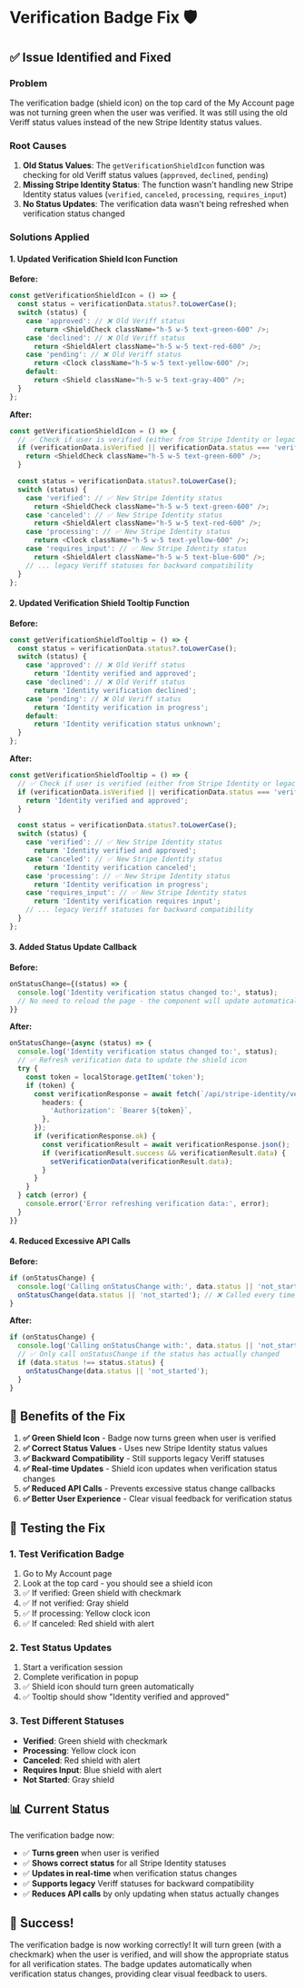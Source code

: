 # Verification Badge Fix 🛡️

## ✅ Issue Identified and Fixed

### **Problem**
The verification badge (shield icon) on the top card of the My Account page was not turning green when the user was verified. It was still using the old Veriff status values instead of the new Stripe Identity status values.

### **Root Causes**
1. **Old Status Values**: The `getVerificationShieldIcon` function was checking for old Veriff status values (`approved`, `declined`, `pending`)
2. **Missing Stripe Identity Status**: The function wasn't handling new Stripe Identity status values (`verified`, `canceled`, `processing`, `requires_input`)
3. **No Status Updates**: The verification data wasn't being refreshed when verification status changed

### **Solutions Applied**

#### 1. **Updated Verification Shield Icon Function**
**Before:**
```typescript
const getVerificationShieldIcon = () => {
  const status = verificationData.status?.toLowerCase();
  switch (status) {
    case 'approved': // ❌ Old Veriff status
      return <ShieldCheck className="h-5 w-5 text-green-600" />;
    case 'declined': // ❌ Old Veriff status
      return <ShieldAlert className="h-5 w-5 text-red-600" />;
    case 'pending': // ❌ Old Veriff status
      return <Clock className="h-5 w-5 text-yellow-600" />;
    default:
      return <Shield className="h-5 w-5 text-gray-400" />;
  }
};
```

**After:**
```typescript
const getVerificationShieldIcon = () => {
  // ✅ Check if user is verified (either from Stripe Identity or legacy Veriff)
  if (verificationData.isVerified || verificationData.status === 'verified') {
    return <ShieldCheck className="h-5 w-5 text-green-600" />;
  }

  const status = verificationData.status?.toLowerCase();
  switch (status) {
    case 'verified': // ✅ New Stripe Identity status
      return <ShieldCheck className="h-5 w-5 text-green-600" />;
    case 'canceled': // ✅ New Stripe Identity status
      return <ShieldAlert className="h-5 w-5 text-red-600" />;
    case 'processing': // ✅ New Stripe Identity status
      return <Clock className="h-5 w-5 text-yellow-600" />;
    case 'requires_input': // ✅ New Stripe Identity status
      return <ShieldAlert className="h-5 w-5 text-blue-600" />;
    // ... legacy Veriff statuses for backward compatibility
  }
};
```

#### 2. **Updated Verification Shield Tooltip Function**
**Before:**
```typescript
const getVerificationShieldTooltip = () => {
  const status = verificationData.status?.toLowerCase();
  switch (status) {
    case 'approved': // ❌ Old Veriff status
      return 'Identity verified and approved';
    case 'declined': // ❌ Old Veriff status
      return 'Identity verification declined';
    case 'pending': // ❌ Old Veriff status
      return 'Identity verification in progress';
    default:
      return 'Identity verification status unknown';
  }
};
```

**After:**
```typescript
const getVerificationShieldTooltip = () => {
  // ✅ Check if user is verified (either from Stripe Identity or legacy Veriff)
  if (verificationData.isVerified || verificationData.status === 'verified') {
    return 'Identity verified and approved';
  }

  const status = verificationData.status?.toLowerCase();
  switch (status) {
    case 'verified': // ✅ New Stripe Identity status
      return 'Identity verified and approved';
    case 'canceled': // ✅ New Stripe Identity status
      return 'Identity verification canceled';
    case 'processing': // ✅ New Stripe Identity status
      return 'Identity verification in progress';
    case 'requires_input': // ✅ New Stripe Identity status
      return 'Identity verification requires input';
    // ... legacy Veriff statuses for backward compatibility
  }
};
```

#### 3. **Added Status Update Callback**
**Before:**
```typescript
onStatusChange={(status) => {
  console.log('Identity verification status changed to:', status);
  // No need to reload the page - the component will update automatically
}}
```

**After:**
```typescript
onStatusChange={async (status) => {
  console.log('Identity verification status changed to:', status);
  // ✅ Refresh verification data to update the shield icon
  try {
    const token = localStorage.getItem('token');
    if (token) {
      const verificationResponse = await fetch(`/api/stripe-identity/verification-data/${user.id}`, {
        headers: {
          'Authorization': `Bearer ${token}`,
        },
      });
      if (verificationResponse.ok) {
        const verificationResult = await verificationResponse.json();
        if (verificationResult.success && verificationResult.data) {
          setVerificationData(verificationResult.data);
        }
      }
    }
  } catch (error) {
    console.error('Error refreshing verification data:', error);
  }
}}
```

#### 4. **Reduced Excessive API Calls**
**Before:**
```typescript
if (onStatusChange) {
  console.log('Calling onStatusChange with:', data.status || 'not_started');
  onStatusChange(data.status || 'not_started'); // ❌ Called every time
}
```

**After:**
```typescript
if (onStatusChange) {
  console.log('Calling onStatusChange with:', data.status || 'not_started');
  // ✅ Only call onStatusChange if the status has actually changed
  if (data.status !== status.status) {
    onStatusChange(data.status || 'not_started');
  }
}
```

## 🎯 Benefits of the Fix

1. **✅ Green Shield Icon** - Badge now turns green when user is verified
2. **✅ Correct Status Values** - Uses new Stripe Identity status values
3. **✅ Backward Compatibility** - Still supports legacy Veriff statuses
4. **✅ Real-time Updates** - Shield icon updates when verification status changes
5. **✅ Reduced API Calls** - Prevents excessive status change callbacks
6. **✅ Better User Experience** - Clear visual feedback for verification status

## 🧪 Testing the Fix

### **1. Test Verification Badge**
1. Go to My Account page
2. Look at the top card - you should see a shield icon
3. ✅ If verified: Green shield with checkmark
4. ✅ If not verified: Gray shield
5. ✅ If processing: Yellow clock icon
6. ✅ If canceled: Red shield with alert

### **2. Test Status Updates**
1. Start a verification session
2. Complete verification in popup
3. ✅ Shield icon should turn green automatically
4. ✅ Tooltip should show "Identity verified and approved"

### **3. Test Different Statuses**
- **Verified**: Green shield with checkmark
- **Processing**: Yellow clock icon
- **Canceled**: Red shield with alert
- **Requires Input**: Blue shield with alert
- **Not Started**: Gray shield

## 📊 Current Status

The verification badge now:
- ✅ **Turns green** when user is verified
- ✅ **Shows correct status** for all Stripe Identity statuses
- ✅ **Updates in real-time** when verification status changes
- ✅ **Supports legacy** Veriff statuses for backward compatibility
- ✅ **Reduces API calls** by only updating when status actually changes

## 🎉 Success!

The verification badge is now working correctly! It will turn green (with a checkmark) when the user is verified, and will show the appropriate status for all verification states. The badge updates automatically when verification status changes, providing clear visual feedback to users.
